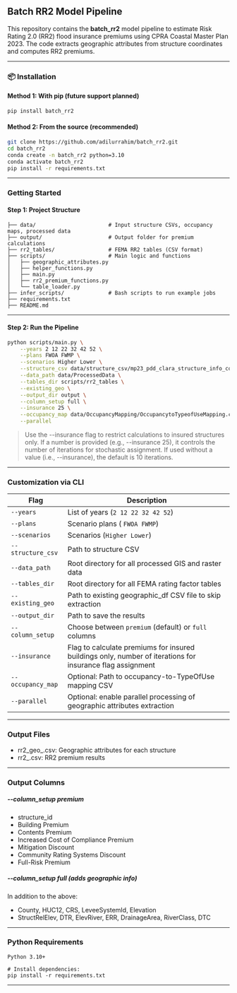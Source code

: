 ## Batch RR2 Model Pipeline

This repository contains the **batch_rr2** model pipeline to estimate Risk Rating 2.0 (RR2) flood insurance premiums using CPRA Coastal Master Plan 2023. The code extracts geographic attributes from structure coordinates and computes RR2 premiums.

---

### 📦 Installation

#### Method 1: With pip (future support planned)
```bash
pip install batch_rr2
```

#### Method 2: From the source (recommended)
```bash
git clone https://github.com/adilurrahim/batch_rr2.git
cd batch_rr2
conda create -n batch_rr2 python=3.10
conda activate batch_rr2
pip install -r requirements.txt
```

---

### Getting Started

#### Step 1: Project Structure
```
├── data/                     	# Input structure CSVs, occupancy maps, processed data
├── output/                   	# Output folder for premium calculations
├── rr2_tables/               	# FEMA RR2 tables (CSV format)
├── scripts/                  	# Main logic and functions
│   ├── geographic_attributes.py
│   ├── helper_functions.py
│   ├── main.py
│   ├── rr2_premium_functions.py
│   └── table_loader.py
├── infer_scripts/            	# Bash scripts to run example jobs
├── requirements.txt
├── README.md
```

---

#### Step 2: Run the Pipeline

```bash
python scripts/main.py \
    --years 2 12 22 32 42 52 \
    --plans FWOA FWMP \
    --scenarios Higher Lower \
    --structure_csv data/structure_csv/mp23_pdd_clara_structure_info_costs_2024_06_18.csv \
    --data_path data/ProcessedData \
    --tables_dir scripts/rr2_tables \
    --existing_geo \
    --output_dir output \
    --column_setup full \
    --insurance 25 \
    --occupancy_map data/OccupancyMapping/OccupancytoTypeofUseMapping.csv \
    --parallel
```

> Use the --insurance flag to restrict calculations to insured structures only. If a number is provided (e.g., --insurance 25), it controls the number of iterations for stochastic assignment. If used without a value (i.e., --insurance), the default is 10 iterations.

---

### Customization via CLI

| Flag | Description |
|------|-------------|
| `--years`         | List of years (`2 12 22 32 42 52`) |
| `--plans`         | Scenario plans ( `FWOA FWMP`) |
| `--scenarios`     | Scenarios (`Higher Lower`) |
| `--structure_csv` | Path to structure CSV |
| `--data_path`     | Root directory for all processed GIS and raster data |
| `--tables_dir`    | Root directory for all FEMA rating factor tables |
| `--existing_geo`  | Path to existing geographic_df CSV file to skip extraction |
| `--output_dir`    | Path to save the results |
| `--column_setup`  | Choose between `premium` (default) or `full` columns |
| `--insurance`     | Flag to calculate premiums for insured buildings only, number of iterations for insurance flag assignment  |
| `--occupancy_map` | Optional: Path to occupancy-to-TypeOfUse mapping CSV |
| `--parallel`      | Optional: enable parallel processing of geographic attributes extraction |

---

### Output Files
- rr2_geo_<year>_<plan>_<scenario>.csv: Geographic attributes for each structure
- rr2_<year>_<plan>_<scenario>.csv: RR2 premium results

---

### Output Columns

##### --column_setup premium
- structure_id
- Building Premium
- Contents Premium
- Increased Cost of Compliance Premium
- Mitigation Discount
- Community Rating Systems Discount
- Full-Risk Premium

##### --column_setup full (adds geographic info)
In addition to the above:
- County, HUC12, CRS, LeveeSystemId, Elevation
- StructRelElev, DTR, ElevRiver, ERR, DrainageArea, RiverClass, DTC

---

### Python Requirements
```
Python 3.10+

# Install dependencies:
pip install -r requirements.txt
```

---
